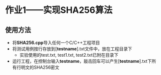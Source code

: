# 作业1——实现SHA256算法

## 使用方法

- 将**SHA256.cpp**导入任何一个C/C++工程项目
- 将测试用例按行存放到\[**testname**\].txt文件中，放在工程目录下
    - 实验使用的test.txt, test1.txt, test2.txt已附在目录下
- 运行工程，在控制台输入**testname**，敲击回车可以产生\[**testname**\].txt下所有行明文的SHA256密文
